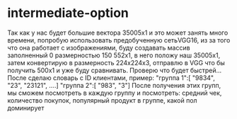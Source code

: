 # intermediate-option
Так как у нас будет большие вектора 35005x1 и это может занять много времени, попробую использовать предобученную сетьVGG16, из за того что она работает с изображениями, буду создавать массив заполненный 0 размерностью 150 552x1, в него положу наш 35005x1, затем конвертирую в размерность 224x224x3, отправлю в VGG что бы получить 500x1 и уже буду сравнивать. Проверю что будет быстрей...
После сделаю словарь с ID клиентами, пример:
"группа 1":[ "9834", "23", "23121", ....]
"группа 2":[ "983", "3"]
После получения этих групп, мы сможем посмотреть в каждую группу и посмотреть:
средний чек, количество покупок, популярный продукт в группе, какой пол доминирует
